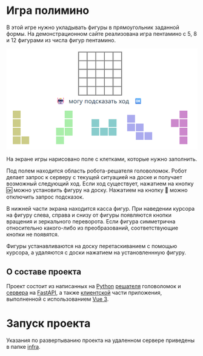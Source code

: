 # Игра полимино

В этой игре нужно укладывать фигуры в прямоугольник заданной формы. На демонстрационном сайте реализована игра пентамино с 5, 8 и 12 фигурами из числа фигур пентамино.

![screenshot](images/game_screen.png)

На экране игры нарисовано поле с клетками, которые нужно заполнить. 

Под полем находится область робота-решателя головоломок. Робот делает запрос к серверу с текущей ситуацией на доске и получает возможный следующий ход. Если ход существует, нажатием на кнопку 🆗 можно установить фигуру на доску. Нажатием на кнопку 🤖 можно отключить запрос подсказок.

В нижней части экрана находится касса фигур. При наведении курсора на фигуру слева, справа и снизу от фигуры появляются кнопки вращения и зеркального переворота. Если фигура симметрична относительно какого-либо из преобразований, соответствующие кнопки не появятся.

Фигуры устанавливаются на доску перетаскиванием с помощью курсора, а удаляются с доски нажатием на установленнную фигуру.

## О составе проекта

Проект состоит из написанных на [Python](https://www.python.org/) [решателя](backend/engine/) головоломок и [сервера](backend/app/) на [FastAPI](https://fastapi.tiangolo.com/), а также [клиентской](./frontend/) части приложения, выполненной с использованием [Vue 3](https://vuejs.org/).

# Запуск проекта

Указания по развертыванию проекта на удаленном сервере приведены в папке [infra](./infra).
